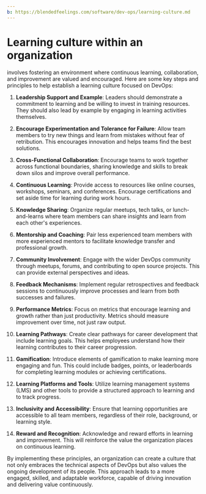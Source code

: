 ```yaml
---
b: https://blendedfeelings.com/software/dev-ops/learning-culture.md
---
```


# Learning culture within an organization 
involves fostering an environment where continuous learning, collaboration, and improvement are valued and encouraged. Here are some key steps and principles to help establish a learning culture focused on DevOps:

1. **Leadership Support and Example**: Leaders should demonstrate a commitment to learning and be willing to invest in training resources. They should also lead by example by engaging in learning activities themselves.

2. **Encourage Experimentation and Tolerance for Failure**: Allow team members to try new things and learn from mistakes without fear of retribution. This encourages innovation and helps teams find the best solutions.

3. **Cross-Functional Collaboration**: Encourage teams to work together across functional boundaries, sharing knowledge and skills to break down silos and improve overall performance.

4. **Continuous Learning**: Provide access to resources like online courses, workshops, seminars, and conferences. Encourage certifications and set aside time for learning during work hours.

5. **Knowledge Sharing**: Organize regular meetups, tech talks, or lunch-and-learns where team members can share insights and learn from each other's experiences.

6. **Mentorship and Coaching**: Pair less experienced team members with more experienced mentors to facilitate knowledge transfer and professional growth.

7. **Community Involvement**: Engage with the wider DevOps community through meetups, forums, and contributing to open source projects. This can provide external perspectives and ideas.

8. **Feedback Mechanisms**: Implement regular retrospectives and feedback sessions to continuously improve processes and learn from both successes and failures.

9. **Performance Metrics**: Focus on metrics that encourage learning and growth rather than just productivity. Metrics should measure improvement over time, not just raw output.

10. **Learning Pathways**: Create clear pathways for career development that include learning goals. This helps employees understand how their learning contributes to their career progression.

11. **Gamification**: Introduce elements of gamification to make learning more engaging and fun. This could include badges, points, or leaderboards for completing learning modules or achieving certifications.

12. **Learning Platforms and Tools**: Utilize learning management systems (LMS) and other tools to provide a structured approach to learning and to track progress.

13. **Inclusivity and Accessibility**: Ensure that learning opportunities are accessible to all team members, regardless of their role, background, or learning style.

14. **Reward and Recognition**: Acknowledge and reward efforts in learning and improvement. This will reinforce the value the organization places on continuous learning.

By implementing these principles, an organization can create a culture that not only embraces the technical aspects of DevOps but also values the ongoing development of its people. This approach leads to a more engaged, skilled, and adaptable workforce, capable of driving innovation and delivering value continuously.